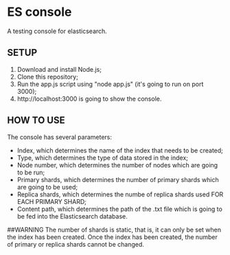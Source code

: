 # ES console
A testing console for elasticsearch.


## SETUP

1. Download and install Node.js;
2. Clone this repository;
3. Run the app.js script using "node app.js" (it's going to run on port 3000);
4. http://localhost:3000 is going to show the console.


## HOW TO USE
The console has several parameters:

- Index, which determines the name of the index that needs to be created;
- Type, which determines the type of data stored in the index;
- Node number, which determines the number of nodes which are going to be run;
- Primary shards, which determines the number of primary shards which are going to be used;
- Replica shards, which determines the numbe of replica shards used FOR EACH PRIMARY SHARD;
- Content path, which determines the path of the .txt file which is going to be fed into the Elasticsearch database.

##WARNING 
The number of shards is static, that is, it can only be set when the index has been created. Once the index has been created, the number of primary or replica shards cannot be changed.





